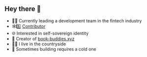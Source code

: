 ## Hey there 👋

- 👨‍💻 Currently leading a development team in the fintech industry
- 🕸️5️⃣ [Contributor](https://github.com/TBD54566975/dwn-sdk-js)
- 🌐 Interested in self-sovereign identity
- 📖 Creator of [book-buddies.xyz](https://book-buddies.xyz)
- 🧑‍🌾 I live in the countryside
- 🍺 Sometimes building requires a cold one
